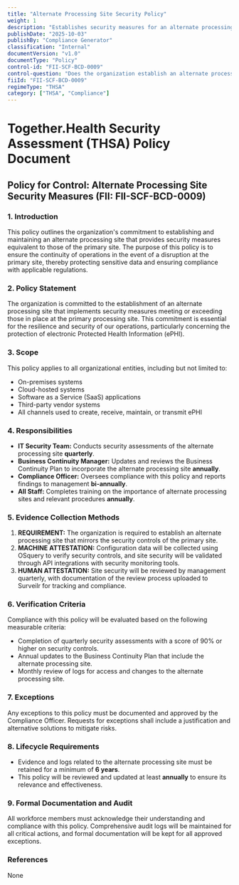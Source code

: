 ```yaml
---
title: "Alternate Processing Site Security Policy"
weight: 1
description: "Establishes security measures for an alternate processing site to ensure operational continuity and protect sensitive data during disruptions."
publishDate: "2025-10-03"
publishBy: "Compliance Generator"
classification: "Internal"
documentVersion: "v1.0"
documentType: "Policy"
control-id: "FII-SCF-BCD-0009"
control-question: "Does the organization establish an alternate processing site that provides security measures equivalent to that of the primary site?"
fiiId: "FII-SCF-BCD-0009"
regimeType: "THSA"
category: ["THSA", "Compliance"]
---
```


# Together.Health Security Assessment (THSA) Policy Document

## Policy for Control: Alternate Processing Site Security Measures (FII: FII-SCF-BCD-0009)

### 1. Introduction
This policy outlines the organization's commitment to establishing and maintaining an alternate processing site that provides security measures equivalent to those of the primary site. The purpose of this policy is to ensure the continuity of operations in the event of a disruption at the primary site, thereby protecting sensitive data and ensuring compliance with applicable regulations.

### 2. Policy Statement
The organization is committed to the establishment of an alternate processing site that implements security measures meeting or exceeding those in place at the primary processing site. This commitment is essential for the resilience and security of our operations, particularly concerning the protection of electronic Protected Health Information (ePHI).

### 3. Scope
This policy applies to all organizational entities, including but not limited to:
- On-premises systems
- Cloud-hosted systems
- Software as a Service (SaaS) applications
- Third-party vendor systems
- All channels used to create, receive, maintain, or transmit ePHI

### 4. Responsibilities
- **IT Security Team:** Conducts security assessments of the alternate processing site **quarterly**.
- **Business Continuity Manager:** Updates and reviews the Business Continuity Plan to incorporate the alternate processing site **annually**.
- **Compliance Officer:** Oversees compliance with this policy and reports findings to management **bi-annually**.
- **All Staff:** Completes training on the importance of alternate processing sites and relevant procedures **annually**.

### 5. Evidence Collection Methods
1. **REQUIREMENT:** The organization is required to establish an alternate processing site that mirrors the security controls of the primary site.
2. **MACHINE ATTESTATION:** Configuration data will be collected using OSquery to verify security controls, and site security will be validated through API integrations with security monitoring tools.
3. **HUMAN ATTESTATION:** Site security will be reviewed by management quarterly, with documentation of the review process uploaded to Surveilr for tracking and compliance.

### 6. Verification Criteria
Compliance with this policy will be evaluated based on the following measurable criteria:
- Completion of quarterly security assessments with a score of 90% or higher on security controls.
- Annual updates to the Business Continuity Plan that include the alternate processing site.
- Monthly review of logs for access and changes to the alternate processing site.

### 7. Exceptions
Any exceptions to this policy must be documented and approved by the Compliance Officer. Requests for exceptions shall include a justification and alternative solutions to mitigate risks.

### 8. Lifecycle Requirements
- Evidence and logs related to the alternate processing site must be retained for a minimum of **6 years**.
- This policy will be reviewed and updated at least **annually** to ensure its relevance and effectiveness.

### 9. Formal Documentation and Audit
All workforce members must acknowledge their understanding and compliance with this policy. Comprehensive audit logs will be maintained for all critical actions, and formal documentation will be kept for all approved exceptions.

### References
None